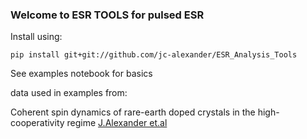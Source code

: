 ### Welcome to ESR TOOLS for pulsed ESR

Install using:

`pip install git+git://github.com/jc-alexander/ESR_Analysis_Tools`

See examples notebook for basics

data used in examples from:

Coherent spin dynamics of rare-earth doped crystals in the high-cooperativity regime
[J.Alexander et.al](https://journals.aps.org/prb/abstract/10.1103/PhysRevB.106.245416)
